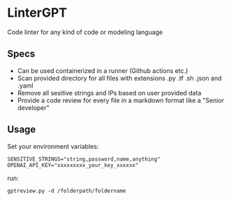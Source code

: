 # LinterGPT
Code linter for any kind of code or modeling language

## Specs
* Can be used containerized in a runner (Github actions etc.)
* Scan provided directory for all files with extensions .py .tf .sh .json and .yaml
* Remove all sesitive strings and IPs based on user provided data
* Provide a code review for every file in a markdown format like a "Senior developer"

## Usage
Set your environment variables: 
```
SENSITIVE_STRINGS="string,password,name,anything" 
OPENAI_API_KEY="xxxxxxxxx_your_key_xxxxxx"
```
run:
```
gptreview.py -d /folderpath/foldername
```
